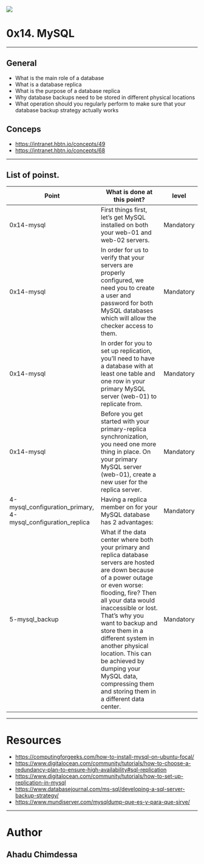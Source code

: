 ![](https://s3.amazonaws.com/intranet-projects-files/holbertonschool-sysadmin_devops/280/KkrkDHT.png)

# 0x14. MySQL

------------

## General

- What is the main role of a database
- What is a database replica
- What is the purpose of a database replica
- Why database backups need to be stored in different physical locations
- What operation should you regularly perform to make sure that your database backup strategy actually works

## Conceps

- https://intranet.hbtn.io/concepts/49
- https://intranet.hbtn.io/concepts/68

------------

## List of poinst.

|  Point | What is done at this point? | level |
| ------------ | ------------ | ------------ | 
| 0x14-mysql | First things first, let’s get MySQL installed on both your web-01 and web-02 servers. | Mandatory | 
| 0x14-mysql | In order for us to verify that your servers are properly configured, we need you to create a user and password for both MySQL databases which will allow the checker access to them. | Mandatory |
| 0x14-mysql | In order for you to set up replication, you’ll need to have a database with at least one table and one row in your primary MySQL server (web-01) to replicate from. | Mandatory |
| 0x14-mysql | Before you get started with your primary-replica synchronization, you need one more thing in place. On your primary MySQL server (web-01), create a new user for the replica server. | Mandatory |
| 4-mysql_configuration_primary, 4-mysql_configuration_replica | Having a replica member on for your MySQL database has 2 advantages: | Mandatory |
| 5-mysql_backup | What if the data center where both your primary and replica database servers are hosted are down because of a power outage or even worse: flooding, fire? Then all your data would inaccessible or lost. That’s why you want to backup and store them in a different system in another physical location. This can be achieved by dumping your MySQL data, compressing them and storing them in a different data center. | Mandatory |

------------

# Resources

- https://computingforgeeks.com/how-to-install-mysql-on-ubuntu-focal/
- https://www.digitalocean.com/community/tutorials/how-to-choose-a-redundancy-plan-to-ensure-high-availability#sql-replication
- https://www.digitalocean.com/community/tutorials/how-to-set-up-replication-in-mysql
- https://www.databasejournal.com/ms-sql/developing-a-sql-server-backup-strategy/
- https://www.mundiserver.com/mysqldump-que-es-y-para-que-sirve/

------------

# Author

## Ahadu Chimdessa

